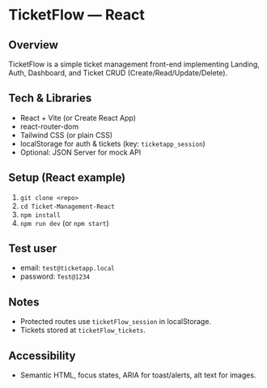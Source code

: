 # TicketFlow — React

## Overview

TicketFlow is a simple ticket management front-end implementing Landing, Auth, Dashboard, and Ticket CRUD (Create/Read/Update/Delete).

## Tech & Libraries

- React + Vite (or Create React App)
- react-router-dom
- Tailwind CSS (or plain CSS)
- localStorage for auth & tickets (key: `ticketapp_session`)
- Optional: JSON Server for mock API

## Setup (React example)

1. `git clone <repo>`
2. `cd Ticket-Management-React`
3. `npm install`
4. `npm run dev` (or `npm start`)

## Test user

- email: `test@ticketapp.local`
- password: `Test@1234`

## Notes

- Protected routes use `ticketFlow_session` in localStorage.
- Tickets stored at `ticketFlow_tickets`.

## Accessibility

- Semantic HTML, focus states, ARIA for toast/alerts, alt text for images.

